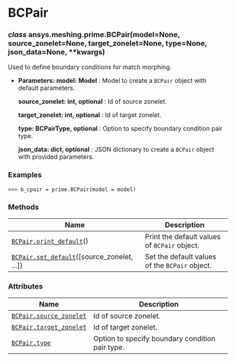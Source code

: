 # BCPair



### *class* ansys.meshing.prime.BCPair(model=None, source_zonelet=None, target_zonelet=None, type=None, json_data=None, \*\*kwargs)

Used to define boundary conditions for match morphing.

* **Parameters:**
  **model: Model**
  : Model to create a `BCPair` object with default parameters.

  **source_zonelet: int, optional**
  : Id of source zonelet.

  **target_zonelet: int, optional**
  : Id of target zonelet.

  **type: BCPairType, optional**
  : Option to specify boundary condition pair type.

  **json_data: dict, optional**
  : JSON dictionary to create a `BCPair` object with provided parameters.

### Examples

```pycon
>>> b_cpair = prime.BCPair(model = model)
```

<!-- !! processed by numpydoc !! -->

### Methods

| Name | Description |
|---------------------------------------------------------------------------------------------------------------------------------|------------------------------------------------|
| [`BCPair.print_default`](ansys.meshing.prime.BCPair.print_default.md#ansys.meshing.prime.BCPair.print_default)()                | Print the default values of `BCPair` object.   |
| [`BCPair.set_default`](ansys.meshing.prime.BCPair.set_default.md#ansys.meshing.prime.BCPair.set_default)([source_zonelet, ...]) | Set the default values of the `BCPair` object. |

### Attributes

| Name | Description |
|---------------------------------------------------------------------------------------------------------------------|-------------------------------------------------|
| [`BCPair.source_zonelet`](ansys.meshing.prime.BCPair.source_zonelet.md#ansys.meshing.prime.BCPair.source_zonelet)   | Id of source zonelet.                           |
| [`BCPair.target_zonelet`](ansys.meshing.prime.BCPair.target_zonelet.md#ansys.meshing.prime.BCPair.target_zonelet)   | Id of target zonelet.                           |
| [`BCPair.type`](ansys.meshing.prime.BCPair.type.md#ansys.meshing.prime.BCPair.type)                                 | Option to specify boundary condition pair type. |


